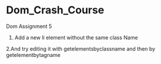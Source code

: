 # Dom_Crash_Course
Dom Assignment 5

1. Add a new li element without the same class Name

2.And try editing it with getelementsbyclassname and then by getelementbytagname
